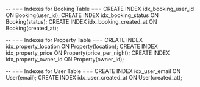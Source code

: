 
-- === Indexes for Booking Table ===
CREATE INDEX idx_booking_user_id ON Booking(user_id);
CREATE INDEX idx_booking_status ON Booking(status);
CREATE INDEX idx_booking_created_at ON Booking(created_at);

-- === Indexes for Property Table ===
CREATE INDEX idx_property_location ON Property(location);
CREATE INDEX idx_property_price ON Property(price_per_night);
CREATE INDEX idx_property_owner_id ON Property(owner_id);

-- === Indexes for User Table ===
CREATE INDEX idx_user_email ON User(email);
CREATE INDEX idx_user_created_at ON User(created_at);

